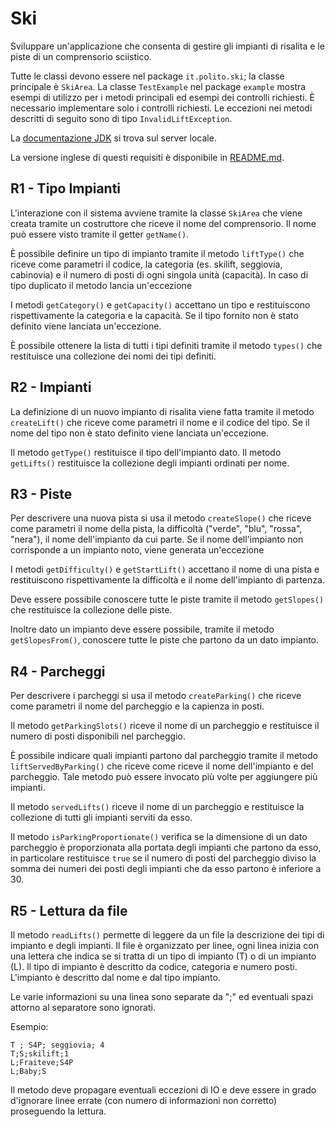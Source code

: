 Ski
===

Sviluppare un'applicazione che consenta di gestire gli impianti di risalita e le piste di un comprensorio sciistico.

Tutte le classi devono essere nel package `it.polito.ski`; la classe principale è `SkiArea`.  La classe `TestExample` nel package `example` mostra esempi di utilizzo per i metodi principali ed esempi dei controlli richiesti.  È necessario implementare solo i controlli richiesti. Le eccezioni nei metodi descritti di seguito sono di tipo `InvalidLiftException`.

La [documentazione JDK](https://oop.polito.it/api/) si trova sul server locale.

La versione inglese di questi requisiti è disponibile in [README.md](README.md).


R1 - Tipo Impianti
------------------

L'interazione con il sistema avviene tramite la classe `SkiArea` che viene creata tramite un costruttore che riceve il nome del comprensorio.
Il nome può essere visto tramite il getter `getName()`.

È possibile definire un tipo di impianto tramite il metodo `liftType()` che riceve come parametri il codice, la categoria (es. skilift, seggiovia, cabinovia) e il numero di posti di ogni singola unità (capacità). In caso di tipo duplicato il metodo lancia un'eccezione

I metodi `getCategory()` e `getCapacity()` accettano un tipo e restituiscono rispettivamente la categoria e la capacità.
Se il tipo fornito non è stato definito viene lanciata un'eccezione.

È possibile ottenere la lista di tutti i tipi definiti tramite il metodo `types()` che restituisce una collezione dei nomi dei tipi definiti.


R2 - Impianti
-------------

La definizione di un nuovo impianto di risalita viene fatta tramite il metodo `createLift()` che riceve come parametri il nome e il codice del tipo.
Se il nome del tipo non è stato definito viene lanciata un'eccezione.

Il metodo `getType()` restituisce il tipo dell'impianto dato.
Il metodo `getLifts()` restituisce la collezione degli impianti ordinati per nome.


R3 - Piste
---------
Per descrivere una nuova pista si usa il metodo `createSlope()` che riceve come parametri il nome della pista, la difficoltà ("verde",
"blu", "rossa", "nera"), il nome dell'impianto da cui parte.
Se il nome dell'impianto non corrisponde a un impianto noto, viene generata un'eccezione

I metodi `getDifficulty()` e `getStartLift()` accettano il nome di una pista e restituiscono rispettivamente la difficoltà e il nome dell'impianto di partenza.

Deve essere possibile conoscere tutte le piste tramite il metodo `getSlopes()` che restituisce la collezione delle piste.

Inoltre dato un impianto deve essere possibile, tramite il metodo `getSlopesFrom()`, conoscere tutte le piste che partono da un dato impianto.


R4 - Parcheggi
--------------

Per descrivere i parcheggi si usa il metodo `createParking()` che riceve come parametri il nome del parcheggio e la capienza in posti.

Il metodo `getParkingSlots()` riceve il nome di un parcheggio e restituisce il numero di posti disponibili nel parcheggio.

È possibile indicare quali impianti partono dal parcheggio tramite il metodo `liftServedByParking()` che riceve come riceve il nome dell'impianto e del parcheggio. Tale metodo può essere invocato più volte per aggiungere più impianti.

Il metodo `servedLifts()` riceve il nome di un parcheggio e restituisce la collezione di tutti gli impianti serviti da esso.

Il metodo `isParkingProportionate()` verifica se la dimensione di un dato parcheggio è proporzionata alla portata degli impianti che partono da esso, in particolare restituisce `true` se il numero di posti del parcheggio diviso la somma dei numeri dei posti degli impianti che da esso partono è inferiore a 30.


R5 - Lettura da file
--------------------

Il metodo `readLifts()` permette di leggere da un file la descrizione dei tipi di impianto e degli impianti. Il file è organizzato per linee, ogni linea inizia con una lettera che indica se si tratta di
un tipo di impianto (T) o di un impianto (L). Il tipo di impianto è descritto da codice, categoria e numero posti. L'impianto è descritto dal nome e dal tipo impianto.

Le varie informazioni su una linea sono separate da ";" ed eventuali spazi attorno al separatore sono ignorati.

Esempio:

```
T ; S4P; seggiovia; 4
T;S;skilift;1
L;Fraiteve;S4P
L;Baby;S
```

Il metodo deve propagare eventuali eccezioni di IO e deve essere in grado d'ignorare linee errate (con numero di informazioni non corretto) proseguendo la lettura.

